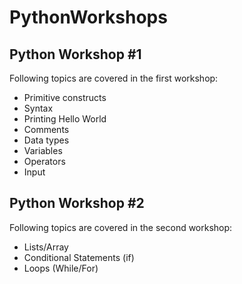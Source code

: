 # PythonWorkshops

## Python Workshop #1

Following topics are covered in the first workshop:
- Primitive constructs
- Syntax
- Printing Hello World 
- Comments
- Data types 
- Variables
- Operators
- Input

## Python Workshop #2
Following topics are covered in the second workshop: 
- Lists/Array
- Conditional Statements (if)
- Loops (While/For)

